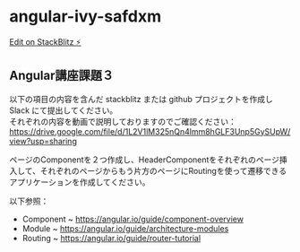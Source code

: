 # angular-ivy-safdxm

[Edit on StackBlitz ⚡️](https://stackblitz.com/edit/angular-ivy-safdxm)

## Angular講座課題３

以下の項目の内容を含んだ stackblitz または github プロジェクトを作成し Slack にて提出してください。\
それぞれの内容を動画で説明しておりますのでご確認ください：\
https://drive.google.com/file/d/1L2V1lM325nQn4lmm8hGLF3Unp5GySUpW/view?usp=sharing

ページのComponentを２つ作成し、HeaderComponentをそれぞれのページ挿入して、それぞれのページからもう片方のページにRoutingを使って遷移できるアプリケーションを作成してください。

以下参照：

* Component ~ https://angular.io/guide/component-overview
* Module ~ https://angular.io/guide/architecture-modules
* Routing ~ https://angular.io/guide/router-tutorial